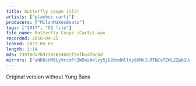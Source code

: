```yaml
---
title: butterfly coupe (alt)
artists: ["playboi carti"]
producers: ["MilanMakesBeats"]
tags: ["2017", "OG file"]
file_name: Butterfly Coupe (Carti).wav
recorded: 2016-04-25
leaked: 2022-05-05
length: 1:14
md5: f39f8da7b97702624682f2efba4f0c5d
mirrors: ["aHR0cHM6Ly9rcmFrZW5maWxlcy5jb20vdmlldy9XMnJLRTNCeTZWL2ZpbGUuaHRtbA==", "aHR0cHM6Ly9kYnJlZS5vcmcvdi80MTdjNjQ="]
---
```

Original version without Yung Bans
